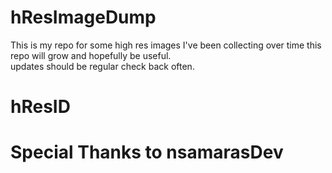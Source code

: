 # hResImageDump

This is my repo for some high res images I've been collecting
over time this repo will grow and hopefully be useful.  
updates should be regular check back often.

# hResID

# Special Thanks to nsamarasDev
